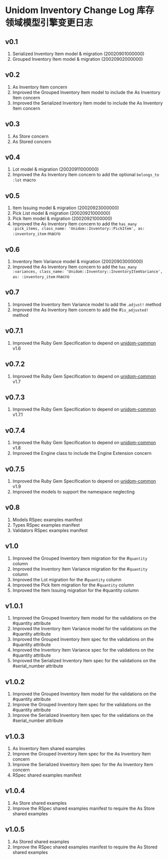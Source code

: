 # Unidom Inventory Change Log 库存领域模型引擎变更日志

## v0.1
1. Serialized Inventory Item model & migration (20020901000000)
2. Grouped Inventory Item model & migration (20020902000000)

## v0.2
1. As Inventory Item concern
2. Improved the Grouped Inventory Item model to include the As Inventory Item concern
3. Improved the Serialized Inventory Item model to include the As Inventory Item concern

## v0.3
1. As Store concern
2. As Stored concern

## v0.4
1. Lot model & migration (20020911000000)
2. Improved the As Inventory Item concern to add the optional ``belongs_to :lot`` macro

## v0.5
1. Item Issuing model & migration (20020923000000)
2. Pick List model & migration (20020921000000)
3. Pick Item model & migration (20020921000000)
4. Improved the As Inventory Item concern to add the ``has_many :pick_items, class_name: 'Unidom::Inventory::PickItem', as: :inventory_item`` macro

## v0.6
1. Inventory Item Variance model & migration (20020903000000)
2. Improved the As Inventory Item concern to add the ``has_many :variances, class_name: 'Unidom::Inventory::InventoryItemVariance', as: :inventory_item`` macro

## v0.7
1. Improved the Inventory Item Variance model to add the .``adjust!`` method
2. Improved the As Inventory Item concern to add the #``is_adjusted!`` method

## v0.7.1
1. Improved the Ruby Gem Specification to depend on [unidom-common](https://github.com/topbitdu/unidom-common) v1.6

## v0.7.2
1. Improved the Ruby Gem Specification to depend on [unidom-common](https://github.com/topbitdu/unidom-common) v1.7

## v0.7.3
1. Improved the Ruby Gem Specification to depend on [unidom-common](https://github.com/topbitdu/unidom-common) v1.7.1

## v0.7.4
1. Improved the Ruby Gem Specification to depend on [unidom-common](https://github.com/topbitdu/unidom-common) v1.8
2. Improved the Engine class to include the Engine Extension concern

## v0.7.5
1. Improved the Ruby Gem Specification to depend on [unidom-common](https://github.com/topbitdu/unidom-common) v1.9
2. Improved the models to support the namespace neglecting

## v0.8
1. Models RSpec examples manifest
2. Types RSpec examples manifest
3. Validators RSpec examples manifest

## v1.0
1. Improved the Grouped Inventory Item migration for the #``quantity`` column
2. Improved the Inventory Item Variance migration for the #``quantity`` column
3. Improved the Lot migration for the #``quantity`` column
4. Improved the Pick Item migration for the #``quantity`` column
5. Improved the Item Issuing migration for the #quantity column

## v1.0.1
1. Improved the Grouped Inventory Item model for the validations on the #quantity attribute
2. Improved the Inventory Item Variance model for the validations on the #quantity attribute
3. Improved the Grouped Inventory Item spec for the validations on the #quantity attribute
4. Improved the Inventory Item Variance spec for the validations on the #quantity attribute
5. Improved the Serialized Inventory Item spec for the validations on the #serial_number attribute

## v1.0.2
1. Improved the Grouped Inventory Item model for the validations on the #quantity attribute
2. Improve the Grouped Inventory Item spec for the validations on the #quantity attribute
3. Improve the Serialized Inventory Item spec for the validations on the #serial_number attribute

## v1.0.3
1. As Inventory Item shared examples
2. Improve the Grouped Inventory Item spec for the As Inventory Item concern
3. Improve the Serialized Inventory Item spec for the As Inventory Item concern
4. RSpec shared examples manifest

## v1.0.4
1. As Store shared examples
2. Improve the RSpec shared examples manifest to require the As Store shared examples

## v1.0.5
1. As Stored shared examples
2. Improve the RSpec shared examples manifest to require the As Stored shared examples
